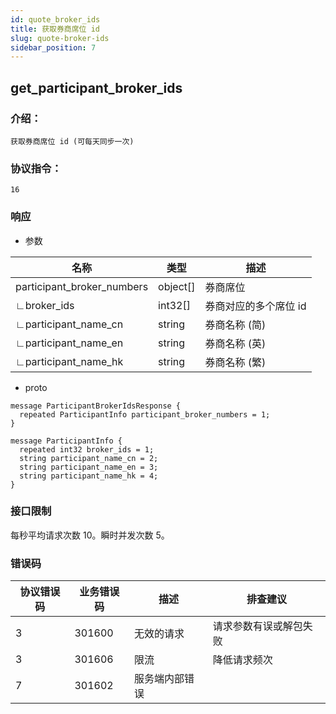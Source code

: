 ```yaml
---
id: quote_broker_ids
title: 获取券商席位 id
slug: quote-broker-ids
sidebar_position: 7
---
```


## get_participant_broker_ids

### 介绍：
    获取券商席位 id (可每天同步一次)
### 协议指令：
    16
### 响应
* 参数

| 名称 | 类型   | 描述  | 
|-------|-------|-----|
|participant_broker_numbers|object[]| 券商席位 |
|∟broker_ids|int32[]| 券商对应的多个席位 id|
|∟participant_name_cn|string| 券商名称 (简)|
|∟participant_name_en|string| 券商名称 (英)|
|∟participant_name_hk|string| 券商名称 (繁)|

* proto
```
message ParticipantBrokerIdsResponse {
  repeated ParticipantInfo participant_broker_numbers = 1;
}

message ParticipantInfo {
  repeated int32 broker_ids = 1;
  string participant_name_cn = 2;
  string participant_name_en = 3;
  string participant_name_hk = 4;
}
```
### 接口限制
每秒平均请求次数 10。瞬时并发次数 5。

### 错误码

| 协议错误码 | 业务错误码   | 描述  | 排查建议 |
|-------|-------|-----|----|
|3 | 301600| 无效的请求 | 请求参数有误或解包失败 |
|3 | 301606| 限流 | 降低请求频次 |
|7 | 301602| 服务端内部错误 ||


